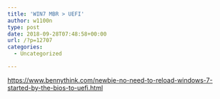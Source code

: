 ```yaml
---
title: 'WIN7 MBR > UEFI'
author: w1100n
type: post
date: 2018-09-28T07:48:58+00:00
url: /?p=12707
categories:
  - Uncategorized

---
```

https://www.bennythink.com/newbie-no-need-to-reload-windows-7-started-by-the-bios-to-uefi.html